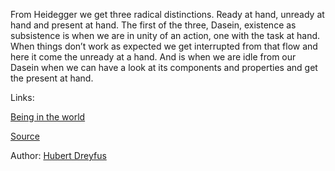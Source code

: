 From Heidegger we get three radical distinctions. Ready at hand, unready at hand and present at hand. The first of the three, Dasein, existence as subsistence is when we are in unity of an action, one with the task at hand. When things don’t work as expected we get interrupted from that flow and here it come the unready at a hand. And is when we are idle from our Dasein when we can have a look at its components and properties and get the present at hand. 

Links:

[Being in the world](being_in_the_world.md)


[Source](https://youtu.be/KR1TJERFzp0?t=812)

Author: [Hubert Dreyfus](../authors/hubert_dreyfus.md)